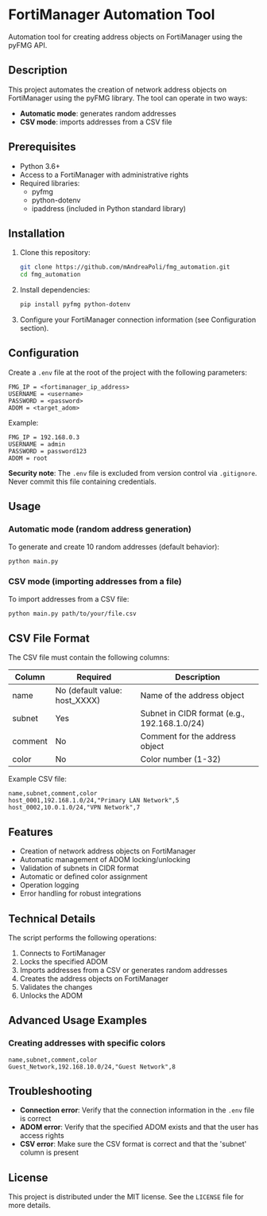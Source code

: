 # FortiManager Automation Tool

Automation tool for creating address objects on FortiManager using the pyFMG API.

## Description

This project automates the creation of network address objects on FortiManager using the pyFMG library. The tool can operate in two ways:
- **Automatic mode**: generates random addresses
- **CSV mode**: imports addresses from a CSV file

## Prerequisites

- Python 3.6+
- Access to a FortiManager with administrative rights
- Required libraries:
  - pyfmg
  - python-dotenv
  - ipaddress (included in Python standard library)

## Installation

1. Clone this repository:
   ```bash
   git clone https://github.com/mAndreaPoli/fmg_automation.git
   cd fmg_automation
   ```

2. Install dependencies:
   ```bash
   pip install pyfmg python-dotenv
   ```

3. Configure your FortiManager connection information (see Configuration section).

## Configuration

Create a `.env` file at the root of the project with the following parameters:

```
FMG_IP = <fortimanager_ip_address>
USERNAME = <username>
PASSWORD = <password>
ADOM = <target_adom>
```

Example:
```
FMG_IP = 192.168.0.3
USERNAME = admin
PASSWORD = password123
ADOM = root
```

**Security note**: The `.env` file is excluded from version control via `.gitignore`. Never commit this file containing credentials.

## Usage

### Automatic mode (random address generation)

To generate and create 10 random addresses (default behavior):

```bash
python main.py
```

### CSV mode (importing addresses from a file)

To import addresses from a CSV file:

```bash
python main.py path/to/your/file.csv
```

## CSV File Format

The CSV file must contain the following columns:

| Column   | Required | Description |
|----------|----------|-------------|
| name     | No (default value: host_XXXX) | Name of the address object |
| subnet   | Yes | Subnet in CIDR format (e.g., 192.168.1.0/24) |
| comment  | No | Comment for the address object |
| color    | No | Color number (1-32) |

Example CSV file:
```csv
name,subnet,comment,color
host_0001,192.168.1.0/24,"Primary LAN Network",5
host_0002,10.0.1.0/24,"VPN Network",7
```

## Features

- Creation of network address objects on FortiManager
- Automatic management of ADOM locking/unlocking
- Validation of subnets in CIDR format
- Automatic or defined color assignment
- Operation logging
- Error handling for robust integrations

## Technical Details

The script performs the following operations:
1. Connects to FortiManager
2. Locks the specified ADOM
3. Imports addresses from a CSV or generates random addresses
4. Creates the address objects on FortiManager
5. Validates the changes
6. Unlocks the ADOM

## Advanced Usage Examples

### Creating addresses with specific colors

```csv
name,subnet,comment,color
Guest_Network,192.168.10.0/24,"Guest Network",8
```

## Troubleshooting

- **Connection error**: Verify that the connection information in the `.env` file is correct
- **ADOM error**: Verify that the specified ADOM exists and that the user has access rights
- **CSV error**: Make sure the CSV format is correct and that the 'subnet' column is present

## License

This project is distributed under the MIT license. See the `LICENSE` file for more details.